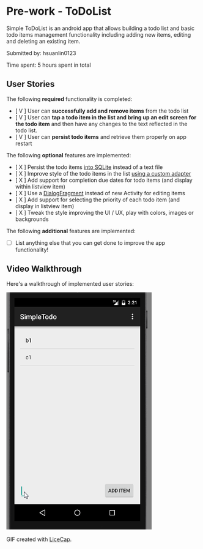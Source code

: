# Pre-work - ToDoList

Simple ToDoList is an android app that allows building a todo list and basic todo items management functionality including adding new items, editing and deleting an existing item.

Submitted by: hsuanlin0123

Time spent: 5 hours spent in total

## User Stories

The following **required** functionality is completed:

* [ V ] User can **successfully add and remove items** from the todo list
* [ V ] User can **tap a todo item in the list and bring up an edit screen for the todo item** and then have any changes to the text reflected in the todo list.
* [ V ] User can **persist todo items** and retrieve them properly on app restart

The following **optional** features are implemented:

* [ X ] Persist the todo items [into SQLite](http://guides.codepath.com/android/Persisting-Data-to-the-Device#sqlite) instead of a text file
* [ X ] Improve style of the todo items in the list [using a custom adapter](http://guides.codepath.com/android/Using-an-ArrayAdapter-with-ListView)
* [ X ] Add support for completion due dates for todo items (and display within listview item)
* [ X ] Use a [DialogFragment](http://guides.codepath.com/android/Using-DialogFragment) instead of new Activity for editing items
* [ X ] Add support for selecting the priority of each todo item (and display in listview item)
* [ X ] Tweak the style improving the UI / UX, play with colors, images or backgrounds

The following **additional** features are implemented:

* [ ] List anything else that you can get done to improve the app functionality!

## Video Walkthrough 

Here's a walkthrough of implemented user stories:

<img src='https://raw.githubusercontent.com/hsuanlin0123/android_ToDoList/master/ToDoList.gif' title='Video Walkthrough' width='' alt='Video Walkthrough' />

GIF created with [LiceCap](http://www.cockos.com/licecap/).

